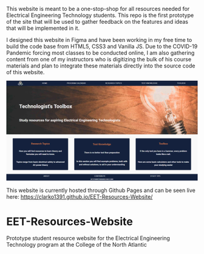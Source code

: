 This website is meant to be a one-stop-shop for all resources needed for Electrical Engineering Technology students. This repo is the first prototype of the site that will be used to gather feedback on the features and ideas that will be implemented in it.

I designed this website in Figma and have been working in my free time to build the code base from HTML5, CSS3 and Vanilla JS. Due to the COVID-19 Pandemic forcing most classes to be conducted online, I am also gathering content from one of my instructors who is digitizing the bulk of his course materials and plan to integrate these materials directly into the source code of this website.

![Screen Cap](https://github.com/Clarko1391/EET-Resources-Website/blob/main/src/img/EETScreenCap.png)

This website is currently hosted through Github Pages and can be seen live here: https://clarko1391.github.io/EET-Resources-Website/

# EET-Resources-Website
Prototype student resource website for the Electrical Engineering Technology program at the College of the North Atlantic

